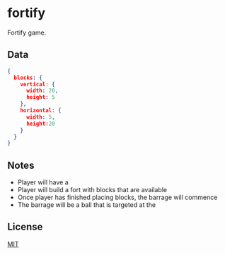 # fortify

Fortify game.

## Data

```json
{
  blocks: {
    vertical: {
      width: 20,
      height: 5
    },
    horizontal: {
      width: 5,
      height:20
    }
  }
}
```

## Notes

- Player will have a 
- Player will build a fort with blocks that are available
- Once player has finished placing blocks, the barrage will commence
- The barrage will be a ball that is targeted at the 

## License

[MIT](LICENSE)